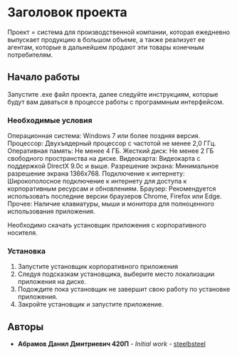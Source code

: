 # Заголовок проекта

Проект = система для производственной компании, которая ежедневно выпускает продукцию в большом объеме, а также реализует ее агентам, которые в дальнейшем продают эти товары конечным потребителям.

## Начало работы

Запустите .exe файл проекта, далее следуйте инструкциям, которые будут вам даваться в процессе работы с программным интерфейсом.

### Необходимые условия

Операционная система: Windows 7 или более поздняя версия.
Процессор: Двухъядерный процессор с частотой не менее 2,0 ГГц.
Оперативная память: Не менее 4 ГБ.
Жесткий диск: Не менее 2 ГБ свободного пространства на диске.
Видеокарта: Видеокарта с поддержкой DirectX 9.0c и выше.
Разрешение экрана: Минимальное разрешение экрана 1366x768.
Подключение к интернету: Широкополосное подключение к интернету для доступа к корпоративным ресурсам и обновлениям.
Браузер: Рекомендуется использовать последние версии браузеров Chrome, Firefox или Edge.
Прочее: Наличие клавиатуры, мыши и монитора для полноценного использования приложения.

Необходимо скачать установщик приложения с корпоративного носителя.

### Установка

1. Запустите установщик корпоративного приложения
2. Следуя подсказкам установщика, выберите место локализации приложения на диске.
3. Подождите пока установщик не завершит свою работу по установке приложения.
4. Закройте установщик и запустите приложение.

## Авторы

* **Абрамов Данил Дмитриевич 420П** - *Initial work* - [steelbsteel](https://github.com/steelbsteel)
